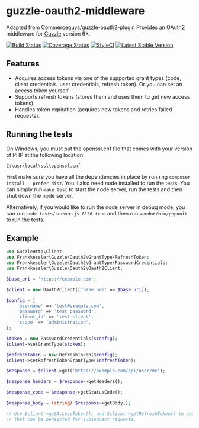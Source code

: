guzzle-oauth2-middleware
====================

Adapted from Commerceguys/guzzle-oauth2-plugin
Provides an OAuth2 middleware for [Guzzle](http://guzzlephp.org/) version 6+.

[![Build Status](https://travis-ci.org/frankkessler/guzzle-oauth2-middleware.svg)](https://travis-ci.org/frankkessler/guzzle-oauth2-middleware)
[![Coverage Status](https://coveralls.io/repos/github/frankkessler/guzzle-oauth2-middleware/badge.svg?branch=master)](https://coveralls.io/github/frankkessler/guzzle-oauth2-middleware?branch=master)
[![StyleCI](https://styleci.io/repos/68926626/shield)](https://styleci.io/repos/68926626)
[![Latest Stable Version](https://poser.pugx.org/frankkessler/guzzle-oauth2-middleware/v/stable)](https://packagist.org/packages/frankkessler/guzzle-oauth2-middleware)


## Features

- Acquires access tokens via one of the supported grant types (code, client credentials,
  user credentials, refresh token). Or you can set an access token yourself.
- Supports refresh tokens (stores them and uses them to get new access tokens).
- Handles token expiration (acquires new tokens and retries failed requests).

## Running the tests

On Windows, you must put the openssl.cnf file that comes with your version of PHP at the following location:

```
C:\usr\local\ssl\openssl.cnf
```

First make sure you have all the dependencies in place by running `composer install --prefer-dist`.  You'll also need node installed to run the tests.  You can simply run `make test` to start the node server, run the tests and then shut down the node server.

Alternatively, if you would like to run the node server in debug mode, you can run `node tests/server.js 8126 true` and then run `vendor/bin/phpunit` to run the tests.

## Example
```php
use GuzzleHttp\Client;
use Frankkessler\Guzzle\Oauth2\GrantType\RefreshToken;
use Frankkessler\Guzzle\Oauth2\GrantType\PasswordCredentials;
use Frankkessler\Guzzle\Oauth2\Oauth2Client;

$base_uri = 'https://example.com';

$client = new Oauth2Client(['base_uri' => $base_uri]);

$config = [
    'username' => 'test@example.com',
    'password' => 'test password',
    'client_id' => 'test-client',
    'scope' => 'administration',
];

$token = new PasswordCredentials($config);
$client->setGrantType($token);

$refreshToken = new RefreshToken($config);
$client->setRefreshTokenGrantType($refreshToken);

$response = $client->get('https://example.com/api/user/me');

$response_headers = $response->getHeaders();

$response_code = $response->getStatusCode();

$response_body = (string) $response->getBody();

// Use $client->getAccessToken(); and $client->getRefreshToken() to get tokens
// that can be persisted for subsequent requests.

```
